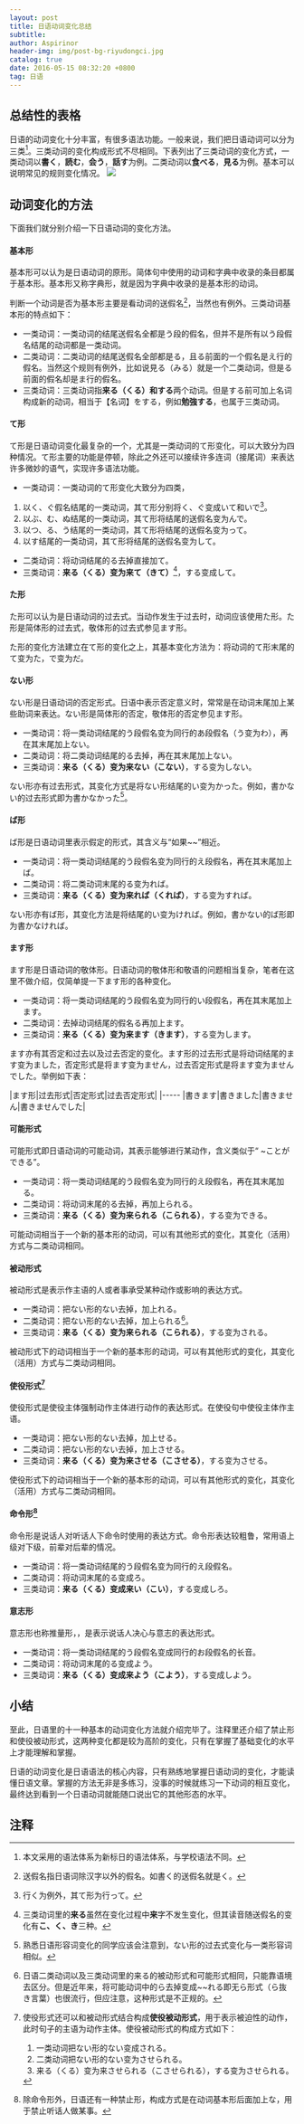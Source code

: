 ```yaml
---
layout: post
title: 日语动词变化总结
subtitle: 
author: Aspirinor
header-img: img/post-bg-riyudongci.jpg
catalog: true
date: 2016-05-15 08:32:20 +0800
tag: 日语
---
```

## 总结性的表格

日语的动词变化十分丰富，有很多语法功能。一般来说，我们把日语动词可以分为三类[^1]。三类动词的变化构成形式不尽相同。下表列出了三类动词的变化方式，一类动词以**書く**，**読む**，**会う**，**話す**为例。二类动词以**食べる**，**見る**为例。基本可以说明常见的规则变化情况。
<img src="http://o77krktj3.bkt.clouddn.com/%E5%B7%A5%E4%BD%9C%E7%B0%BF1.jpg">

## 动词变化的方法

下面我们就分别介绍一下日语动词的变化方法。

#### 基本形

基本形可以认为是日语动词的原形。简体句中使用的动词和字典中收录的条目都属于基本形。基本形又称字典形，就是因为字典中收录的是基本形的动词。

判断一个动词是否为基本形主要是看动词的送假名[^2]，当然也有例外。三类动词基本形的特点如下：

* 一类动词：一类动词的结尾送假名全都是う段的假名，但并不是所有以う段假名结尾的动词都是一类动词。
* 二类动词：二类动词的结尾送假名全部都是る，且る前面的一个假名是え行的假名。当然这个规则有例外，比如说見る（みる）就是一个二类动词，但是る前面的假名却是ま行的假名。
* 三类动词：三类动词指**来る（くる）**和**する**两个动词。但是する前可加上名词构成新的动词，相当于【名词】をする，例如**勉強する**，也属于三类动词。

#### て形

て形是日语动词变化最复杂的一个，尤其是一类动词的て形变化，可以大致分为四种情况。て形主要的功能是停顿，除此之外还可以接续许多连词（接尾词）来表达许多微妙的语气，实现许多语法功能。

* 一类动词：一类动词的て形变化大致分为四类，
 1. 以く、ぐ假名结尾的一类动词，其て形分别将く、ぐ变成いて和いで[^3]。
 2. 以ぶ、む、ぬ结尾的一类动词，其て形将结尾的送假名变为んで。
 3. 以つ、る、う结尾的一类动词，其て形将结尾的送假名变为って。
 4. 以す结尾的一类动词，其て形将结尾的送假名变为して。

* 二类动词：将动词结尾的る去掉直接加て。
* 三类动词：**来る（くる）**变为**来て（きて）**[^4]，する变成して。

#### た形

た形可以认为是日语动词的过去式。当动作发生于过去时，动词应该使用た形。た形是简体形的过去式，敬体形的过去式参见ます形。

た形的变化方法建立在て形的变化之上，其基本变化方法为：将动词的て形末尾的て变为た，で变为だ。

#### ない形

ない形是日语动词的否定形式。日语中表示否定意义时，常常是在动词末尾加上某些助词来表达。ない形是简体形的否定，敬体形的否定参见ます形。

* 一类动词：将一类动词结尾的う段假名变为同行的あ段假名（う变为わ），再在其末尾加上ない。
* 二类动词：将二类动词结尾的る去掉，再在其末尾加上ない。
* 三类动词：**来る（くる）**变为**来ない（こない）**，する变为しない。

ない形亦有过去形式，其变化方式是将ない形结尾的い变为かった。例如，書かない的过去形式即为書かなかった[^5]。

#### ば形

ば形是日语动词里表示假定的形式，其含义与“如果~~”相近。

* 一类动词：将一类动词结尾的う段假名变为同行的え段假名，再在其末尾加上ば。
* 二类动词：将二类动词末尾的る变为れば。
* 三类动词：**来る（くる）**变为**来れば（くれば）**，する变为すれば。

ない形亦有ば形，其变化方法是将结尾的い变为ければ。例如，書かない的ば形即为書かなければ。

#### ます形

ます形是日语动词的敬体形。日语动词的敬体形和敬语的问题相当复杂，笔者在这里不做介绍，仅简单提一下ます形的各种变化。

* 一类动词：将一类动词结尾的う段假名变为同行的い段假名，再在其末尾加上ます。
* 二类动词：去掉动词结尾的假名る再加上ます。
* 三类动词：**来る（くる）**变为**来ます（きます）**，する变为します。

ます亦有其否定和过去以及过去否定的变化。ます形的过去形式是将动词结尾的ます变为ました，否定形式是将ます变为ません，过去否定形式是将ます变为ませんでした。举例如下表：

|ます形|过去形式|否定形式|过去否定形式|
|-----
|書きます|書きました|書きません|書きませんでした|

#### 可能形式

可能形式即日语动词的可能动词，其表示能够进行某动作，含义类似于“	~ことができる”。

* 一类动词：将一类动词结尾的う段假名变为同行的え段假名，再在其末尾加る。
* 二类动词：将动词末尾的る去掉，再加上られる。
* 三类动词：**来る（くる）**变为**来られる（こられる）**，する变为できる。

可能动词相当于一个新的基本形的动词，可以有其他形式的变化，其变化（活用）方式与二类动词相同。

#### 被动形式

被动形式是表示作主语的人或者事承受某种动作或影响的表达方式。

* 一类动词：把ない形的ない去掉，加上れる。
* 二类动词：把ない形的ない去掉，加上られる[^6]。
* 三类动词：**来る（くる）**变为**来られる（こられる）**，する变为される。

被动形式下的动词相当于一个新的基本形的动词，可以有其他形式的变化，其变化（活用）方式与二类动词相同。

#### 使役形式[^7]

使役形式是使役主体强制动作主体进行动作的表达形式。在使役句中使役主体作主语。

* 一类动词：把ない形的ない去掉，加上せる。
* 二类动词：把ない形的ない去掉，加上させる。
* 三类动词：**来る（くる）**变为**来させる（こさせる）**，する变为させる。

使役形式下的动词相当于一个新的基本形的动词，可以有其他形式的变化，其变化（活用）方式与二类动词相同。

#### 命令形[^8]

命令形是说话人对听话人下命令时使用的表达方式。命令形表达较粗鲁，常用语上级对下级，前辈对后辈的情况。

* 一类动词：将一类动词结尾的う段假名变为同行的え段假名。
* 二类动词：将动词末尾的る变成ろ。
* 三类动词：**来る（くる）**变成**来い（こい）**，する变成しろ。
 
#### 意志形

意志形也称推量形，，是表示说话人决心与意志的表达形式。

* 一类动词：将一类动词结尾的う段假名变成同行的お段假名的长音。
* 二类动词：将动词末尾的る变成よう。
* 三类动词：**来る（くる）**变成来**よう（こよう）**，する变成しよう。

## 小结

至此，日语里的十一种基本的动词变化方法就介绍完毕了。注释里还介绍了禁止形和使役被动形式，这两种变化都是较为高阶的变化，只有在掌握了基础变化的水平上才能理解和掌握。

日语的动词变化是日语语法的核心内容，只有熟练地掌握日语动词的变化，才能读懂日语文章。掌握的方法无非是多练习，没事的时候就练习一下动词的相互变化，最终达到看到一个日语动词就能随口说出它的其他形态的水平。


## 注释

[^1]:本文采用的语法体系为新标日的语法体系，与学校语法不同。
[^2]:送假名指日语词除汉字以外的假名。如書く的送假名就是く。
[^3]:行く为例外，其て形为行って。
[^4]:三类动词里的**来る**虽然在变化过程中**来**字不发生变化，但其读音随送假名的变化有**こ、く、き**三种。
[^5]:熟悉日语形容词变化的同学应该会注意到，ない形的过去式变化与一类形容词相似。
[^6]:日语二类动词以及三类动词里的来る的被动形式和可能形式相同，只能靠语境去区分。但是近年来，将可能动词中的ら去掉变成~~れる即无ら形式（ら抜き言葉）也很流行，但应注意，这种形式是不正规的。
[^7]:使役形式还可以和被动形式结合构成**使役被动形式**，用于表示被迫性的动作，此时句子的主语为动作主体。使役被动形式的构成方式如下：

      1. 一类动词把ない形的ない变成される。
      2. 二类动词把ない形的ない变为させられる。
      3. 来る（くる）变为来させられる（こさせられる），する变为させられる。


[^8]:除命令形外，日语还有一种禁止形，构成方式是在动词基本形后面加上な，用于禁止听话人做某事。